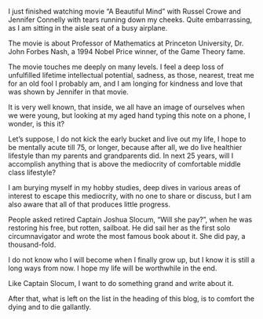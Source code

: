 I just finished watching movie “A Beautiful Mind” with Russel Crowe and Jennifer Connelly with tears running down my cheeks. Quite embarrassing, as I am sitting in the aisle seat of a busy airplane.

The movie is about Professor of Mathematics at Princeton University, Dr. John Forbes Nash, a 1994 Nobel Price winner, of the Game Theory fame.

The movie touches me deeply on many levels. 
I feel a deep loss of unfulfilled lifetime intellectual potential, sadness, as those, nearest, treat me for an old fool I probably am, and I am longing for kindness and love that was shown by Jennifer in that movie.

It is very well known, that inside, we all have an image of ourselves when we were young, but looking at my aged hand typing this note on a phone, I wonder, is this it? 

Let’s suppose, I do not kick the early bucket and live out my life, I hope to be mentally acute till 75, or longer, because after all, we do live healthier lifestyle than my parents and grandparents did. In next 25 years, will I accomplish anything that is above the mediocrity of comfortable middle class lifestyle?

I am burying myself in my hobby studies, deep dives in various areas of interest to escape this mediocrity, with no one to share or discuss, but I am also aware that all of that produces little progress. 

People asked retired Captain Joshua Slocum, “Will she pay?”, when he was restoring his free, but rotten, sailboat. He did sail her as the first solo circumnavigator and wrote the most famous book about it. She did pay, a thousand-fold.

I do not know who I will become when I finally grow up, but I know it is still a long ways from now. I hope my life will be worthwhile in the end.

Like Captain Slocum, I want to do something grand and write about it. 

After that, what is left on the list in the heading of this blog, is to comfort the dying and to die gallantly.


